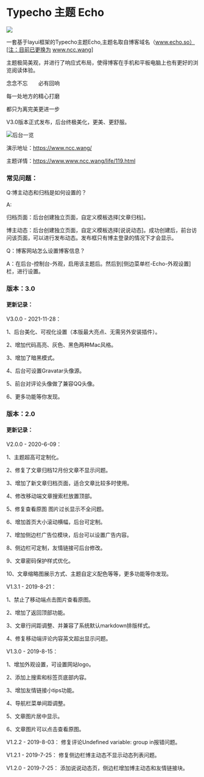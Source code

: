 # Typecho 主题 Echo

![](https://www.ncc.wang/typecho-echo.png)

一套基于layui框架的Typecho主题Echo,主题名取自博客域名（www.echo.so）[注：目前已更换为 www.ncc.wang]

主题极简美观，并进行了响应式布局，使得博客在手机和平板电脑上也有更好的浏览阅读体验。

念念不忘　　必有回响

每一处地方的精心打磨

都只为离完美更进一步

V3.0版本正式发布，后台终极美化，更美、更舒服。


![后台一览](https://www.ncc.wang/usr/uploads/2021/11/3771932888.png)

演示地址：https://www.ncc.wang/

主题详情：https://www.www.ncc.wang/life/119.html

### 常见问题：

Q:博主动态和归档是如何设置的？

A:

归档页面：后台创建独立页面，自定义模板选择[文章归档]。

博主动态：后台创建独立页面，自定义模板选择[说说动态]。成功创建后，前台访问该页面，可以进行发布动态。发布框只有博主登录的情况下才会显示。

Q：博客网站怎么设置博客信息？

A：在后台-控制台-外观，启用该主题后。然后到[侧边菜单栏-Echo-外观设置]栏，进行设置。

### 版本：3.0

#### 更新记录：

V3.0.0 - 2021-11-28：

1、后台美化、可视化设置（本版最大亮点、无需另外安装插件）。

2、增加代码高亮、灰色、黑色两种Mac风格。

3、增加了暗黑模式。

4、后台可设置Gravatar头像源。

5、前台对评论头像做了兼容QQ头像。

6、更多功能等你发现。


### 版本：2.0

#### 更新记录：

V2.0.0 - 2020-6-09： 

1、主题超高可定制化。

2、修复了文章归档12月份文章不显示问题。

3、增加了新文章归档页面，适合文章比较多时使用。

4、修改移动端文章搜索栏放置顶部。

5、修复查看原图 图片过长显示不全问题。

6、增加首页大小滚动横幅，后台可定制。

7、增加侧边栏广告位模块，后台可以设置广告内容。

8、侧边栏可定制，友情链接可后台修改。

9、文章密码保护样式优化。

10、文章缩略图展示方式、主题自定义配色等等，更多功能等你发现。

V1.3.1 - 2019-8-21： 

1、禁止了移动端点击图片查看原图。

2、增加了返回顶部功能。

3、文章行间距调整、并兼容了系统默认markdown排版样式。

4、修复移动端评论内容英文超出显示问题。

V1.3.0 - 2019-8-15： 

1、增加外观设置，可设置网站logo。

2、添加上搜索和标签页底部内容。

3、增加友情链接小tips功能。

4、导航栏菜单间距调整。

5、文章图片居中显示。

6、文章图片可以点击查看原图。

V1.2.2 - 2019-8-03： 修复评论Undefined variable: group in报错问题。

V1.2.1 - 2019-7-25： 修复侧边栏博主动态不显示动态列表问题。

V1.2.0 - 2019-7-25： 添加说说动态页，侧边栏增加博主动态和友情链接块。
